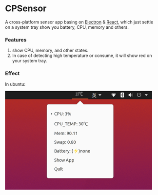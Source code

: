# CPSensor
A cross-platform sensor app basing on [Electron](https://www.electronjs.org/) & [React](https://github.com/facebook/react/), which just settle on a system tray show you battery, CPU, memory and others.


### Features
1. show CPU, memory, and other states.
2. In case of detecting high temperature or consume, it will show red on your system tray.


### Effect

In ubuntu: 

![ubuntu](https://raw.githubusercontent.com/BruceWind/CPSensor/main/screenshot/ubuntu_senso_screenshot.png)
